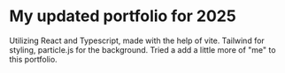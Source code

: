 # My updated portfolio for 2025
Utilizing React and Typescript, made with the help of vite.
Tailwind for styling, particle.js for the background.
Tried a add a little more of "me" to this portfolio.
